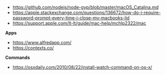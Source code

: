 - https://github.com/nodejs/node-gyp/blob/master/macOS_Catalina.md
- https://apple.stackexchange.com/questions/136672/how-do-i-require-password-prompt-every-time-i-close-my-macbooks-lid
- https://support.apple.com/lt-lt/guide/mac-help/mchlp2322/mac

**Apps**

- https://www.alfredapp.com/
- https://contexts.co/

**Commands**

- https://osxdaily.com/2010/08/22/install-watch-command-on-os-x/
